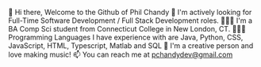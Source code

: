 👋 Hi there, Welcome to the Github of Phil Chandy
🎯 I'm actively looking for Full-Time Software Development / Full Stack Development roles.
👩🏻‍🎓 I'm a BA Comp Sci student from Connecticut College in New London, CT.
👩🏻‍💻 Programming Languages I have experience with are Java, Python, CSS, JavaScript, HTML, Typescript, Matlab and SQL
🎨 I'm a creative person and love making music!
📫 You can reach me at pchandydev@gmail.com
<!--
**philchandy/philchandy** is a ✨ _special_ ✨ repository because its `README.md` (this file) appears on your GitHub profile.

Here are some ideas to get you started:

- 🔭 I’m currently working on ...
- 🌱 I’m currently learning ...
- 👯 I’m looking to collaborate on ...
- 🤔 I’m looking for help with ...
- 💬 Ask me about ...
- 📫 How to reach me: ...
- 😄 Pronouns: ...
- ⚡ Fun fact: ...
-->
